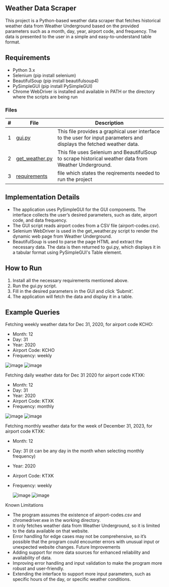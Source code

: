 ## Weather Data Scraper
This project is a Python-based weather data scraper that fetches historical weather data from Weather Underground based on the provided parameters such as a month, day, year, airport code, and frequency. The data is presented to the user in a simple and easy-to-understand table format.
## Requirements
-	Python 3.x
-	Selenium (pip install selenium)
-	BeautifulSoup (pip install beautifulsoup4)
-	PySimpleGUI (pip install PySimpleGUI)
-	Chrome WebDriver is installed and available in PATH or the directory where the scripts are being run

  ### Files

|   #   | File            | Description                                        |
| :---: | --------------- | -------------------------------------------------- |
|   1   | [gui.py](https://github.com/swarajtwok/4883-SoftwareTools-Chirumamilla/blob/main/Assignments/A07/gui.py)  | This file provides a graphical user interface to the user for input parameters and displays the fetched weather data.         |
|   2  | [get_weather.py](https://github.com/swarajtwok/4883-SoftwareTools-Chirumamilla/blob/main/Assignments/A07/get_weather.py)|  This file uses Selenium and BeautifulSoup to scrape historical weather data from Weather Underground.  |
|   3   | [requirements](https://github.com/swarajtwok/4883-SoftwareTools-Chirumamilla/blob/main/Assignments/A05/family_tree.svg)       | file which states the reqirements needed to run the project |


## Implementation Details
-	The application uses PySimpleGUI for the GUI components. The interface collects the user’s desired parameters, such as date, airport code, and data frequency.
-	The GUI script reads airport codes from a CSV file (airport-codes.csv).
-	Selenium WebDriver is used in the get_weather.py script to render the dynamic web page from Weather Underground.
-	BeautifulSoup is used to parse the page HTML and extract the necessary data. The data is then returned to gui.py, which displays it in a tabular format using PySimpleGUI's Table element.
## How to Run
1.	Install all the necessary requirements mentioned above.
2.	Run the gui.py script.
3.	Fill in the desired parameters in the GUI and click ‘Submit’.
4.	The application will fetch the data and display it in a table.
## Example Queries
Fetching weekly weather data for Dec 31, 2020, for airport code KCHO:
-	Month: 12
-	Day: 31
-	Year: 2020
-	Airport Code: KCHO
-	Frequency: weekly

  ![image](https://github.com/swarajtwok/4883-SoftwareTools-Chirumamilla/assets/67910599/5307b17c-c65f-4213-bc6a-9464b9033097)
  ![image](https://github.com/swarajtwok/4883-SoftwareTools-Chirumamilla/assets/67910599/a4649a9e-fc10-4295-a949-c206c1f5bc33)



Fetching daily weather data for Dec 31 2020 for airport code KTXK:
-	Month: 12
-	Day: 31 
-	Year: 2020
-	Airport Code: KTXK
-	Frequency: monthly
 
  ![image](https://github.com/swarajtwok/4883-SoftwareTools-Chirumamilla/assets/67910599/aaf6f669-1b0b-4b76-99b7-d8cb0e7c0d9e)
  ![image](https://github.com/swarajtwok/4883-SoftwareTools-Chirumamilla/assets/67910599/0be8d731-eaf1-4d00-a525-0956a2f58f89)





 

Fetching monthly weather data for the week of December 31, 2023, for airport code KTXK:

-	Month: 12
-	Day: 31 (it can be any day in the month when selecting monthly frequency)
-	Year: 2020
-	Airport Code: KTXK
-	Frequency: weekly

         
       ![image](https://github.com/swarajtwok/4883-SoftwareTools-Chirumamilla/assets/67910599/df77fc63-01aa-48a2-b055-b49a4668d754)
 	      ![image](https://github.com/swarajtwok/4883-SoftwareTools-Chirumamilla/assets/67910599/4b7673d3-f93a-4554-bb9d-3ce1a0fc3dca)





 

Known Limitations
-	The program assumes the existence of airport-codes.csv and chromedriver.exe in the working directory.
-	It only fetches weather data from Weather Underground, so it is limited to the data available on that website.
-	Error handling for edge cases may not be comprehensive, so it’s possible that the program could encounter errors with unusual input or unexpected website changes.
Future Improvements
-	Adding support for more data sources for enhanced reliability and availability of data.
-	Improving error handling and input validation to make the program more robust and user-friendly.
-	Extending the interface to support more input parameters, such as specific hours of the day, or specific weather conditions.
